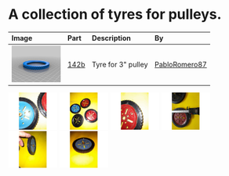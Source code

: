 # A collection of tyres for pulleys.

Image | Part | Description | By
:--- | :--- | :--- | :---
[<img src="images/142b.png" width="100">](stl/142b.stl) | [142b](stl/142b.stl) | Tyre for 3" pulley | [PabloRomero87](https://www.thingiverse.com/thing:4935158)

[<img src="images/19b-1.jpg" width="100">](images/19b-1.jpg)
[<img src="images/19b-2.jpg" width="100">](images/19b-2.jpg)
[<img src="images/19b-3.jpg" width="100">](images/19b-3.jpg)
[<img src="images/19b-4.jpg" width="100">](images/19b-4.jpg)
[<img src="images/19b-5.jpg" width="100">](images/19b-5.jpg)
[<img src="images/19b-6.jpg" width="100">](images/19b-6.jpg)
